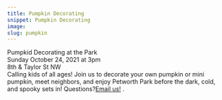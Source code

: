 ```yaml
---
title: Pumpkin Decorating
snippet: Pumpkin Decorating
image:
slug: pumpkin
---
```

Pumpkid Decorating at the Park<br>
Sunday October 24, 2021 at 3pm<br>
8th & Taylor St NW<br>
Calling kids of all ages! Join us to decorate your own pumpkin or mini pumpkin, meet neighbors, and enjoy Petworth Park before the dark, cold, and spooky sets in!
Questions?<a href="mailto:friendsofpetworthpark@gmail.com">Email us!</a> .
